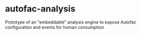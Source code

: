 autofac-analysis
================

Prototype of an "embeddable" analysis engine to expose Autofac configuration and events for human consumption
